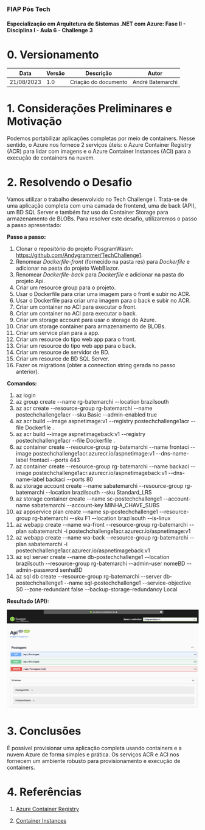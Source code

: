 ### FIAP Pós Tech
#### Especialização em Arquitetura de Sistemas .NET com Azure: Fase II - Disciplina I - Aula 6 - Challenge 3

# 0. Versionamento
| Data          | Versão        | Descrição                                  | Autor             |
| ------------- | ------------- | ----------------------                     | ----------------- |
| 21/08/2023    | 1.0           | Criação do documento                       | André Batemarchi  |

# 1. Considerações Preliminares e Motivação
Podemos portabilizar aplicações completas por meio de containers. Nesse sentido, o Azure nos fornece 2 serviços úteis: o Azure Container Registry (ACR) para lidar com imagens e o Azure Container Instances (ACI) para a execução de containers na nuvem.

# 2. Resolvendo o Desafio
Vamos utilizar o trabalho desenvolvido no Tech Challenge I. Trata-se de uma aplicação completa com uma camada de frontend, uma de back (API), um BD SQL Server e também faz uso do Container Storage para armazenamento de BLOBs. Para resolver este desafio, utilizaremos o passo a passo apresentado:

**Passo a passo:**

1. Clonar o repositório do projeto PosgramWasm: https://github.com/Andygrammer/TechChallenge1.
2. Renomear *Dockerfile-front* (fornecido na pasta res) para *Dockerfile* e adicionar na pasta do projeto WebBlazor.
3. Renomear *Dockerfile-back* para *Dockerfile* e adicionar na pasta do projeto Api.
4. Criar um resource group para o projeto.
5. Usar o Dockerfile para criar uma imagem para o front e subir no ACR.
6. Usar o Dockerfile para criar uma imagem para o back e subir no ACR.
7. Criar um container no ACI para executar o front.
8. Criar um container no ACI para executar o back.
9. Criar um storage account para usar o storage do Azure.
10. Criar um storage container para armazenamento de BLOBs.
11. Criar um service plan para a app.
12. Criar um resource do tipo web app para o front.
13. Criar um resource do tipo web app para o back.
14. Criar um resource de servidor de BD.
15. Criar um resource de BD SQL Server.
16. Fazer os migrations (obter a connection string gerada no passo anterior).

**Comandos:**

1. az login
2. az group create --name rg-batemarchi --location brazilsouth
3. az acr create --resource-group rg-batemarchi --name postechchallenge1acr --sku Basic --admin-enabled true
4. az acr build --image aspnetimage:v1 --registry postechchallenge1acr --file Dockerfile .
5. az acr build --image aspnetimageback:v1 --registry postechchallenge1acr --file Dockerfile .
6. az container create --resource-group rg-batemarchi --name frontaci --image postechchallenge1acr.azurecr.io/aspnetimage:v1 --dns-name-label frontaci --ports 443
7. az container create --resource-group rg-batemarchi --name backaci --image postechchallenge1acr.azurecr.io/aspnetimageback:v1 --dns-name-label backaci --ports 80
8. az storage account create --name sabatemarchi --resource-group rg-batemarchi --location brazilsouth --sku Standard_LRS
9. az storage container create --name sc-postechchallenge1 --account-name sabatemarchi --account-key MINHA_CHAVE_SUBS
10. az appservice plan create --name sp-postechchallenge1 --resource-group rg-batemarchi --sku F1 --location brazilsouth --is-linux
10. az webapp create --name wa-front --resource-group rg-batemarchi --plan sabatemarchi -i postechchallenge1acr.azurecr.io/aspnetimage:v1
11. az webapp create --name wa-back --resource-group rg-batemarchi --plan sabatemarchi -i postechchallenge1acr.azurecr.io/aspnetimageback:v1
12. az sql server create --name db-postechchallenge1 --location brazilsouth --resource-group rg-batemarchi --admin-user nomeBD --admin-password senhaBD
13. az sql db create --resource-group rg-batemarchi --server db-postechchallenge1 --name sql-postechchallenge1 --service-objective S0 --zone-redundant false --backup-storage-redundancy Local

**Resultado (API):**

![](../res/arq3.png "Resultado - Aplicação rodando em containers na nuvem")

# 3. Conclusões
É possível provisionar uma aplicação completa usando containers e a nuvem Azure de forma simples e prática. Os serviços ACR e ACI nos fornecem um ambiente robusto para provisionamento e execução de containers.

# 4. Referências

1. [Azure Container Registry](https://azure.microsoft.com/en-us/products/container-registry)

2. [Container Instances](https://azure.microsoft.com/en-us/products/container-instances)

